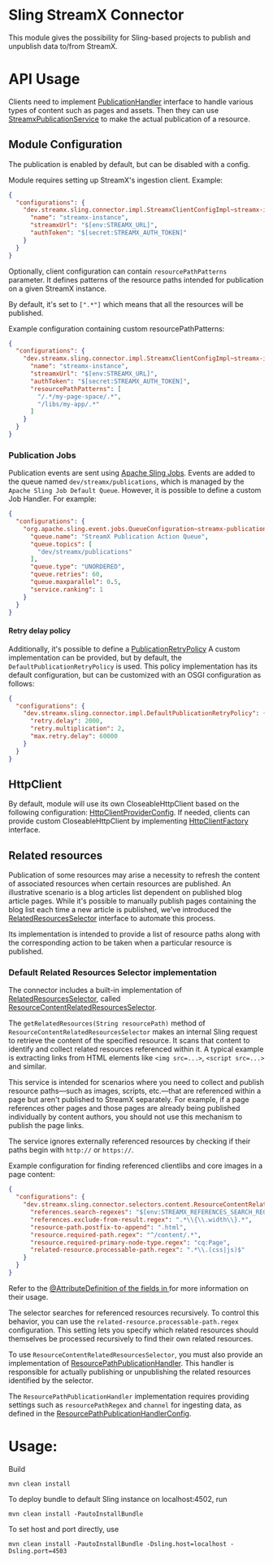 # Sling StreamX Connector

This module gives the possibility for Sling-based projects to publish and unpublish data to/from
StreamX.

# API Usage

Clients need to implement
[PublicationHandler](./src/main/java/dev/streamx/sling/connector/PublicationHandler.java)
interface to handle various types of content such as pages and assets.
Then they can use
[StreamxPublicationService](./src/main/java/dev/streamx/sling/connector/StreamxPublicationService.java)
to make the actual publication of a resource.

## Module Configuration

The publication is enabled by default, but can be disabled with a config.

Module requires setting up StreamX's ingestion client.
Example:

```json
{
  "configurations": {
    "dev.streamx.sling.connector.impl.StreamxClientConfigImpl~streamx-instance": {
      "name": "streamx-instance",
      "streamxUrl": "$[env:STREAMX_URL]",
      "authToken": "$[secret:STREAMX_AUTH_TOKEN]"
    }
  }
}
```

Optionally, client configuration can contain `resourcePathPatterns` parameter. It defines patterns
of the resource paths intended for publication on a given StreamX instance.

By default, it's set to `[".*"]` which means that all the resources will be published.

Example configuration containing custom resourcePathPatterns:

```json
{
  "configurations": {
    "dev.streamx.sling.connector.impl.StreamxClientConfigImpl~streamx-instance": {
      "name": "streamx-instance",
      "streamxUrl": "$[env:STREAMX_URL]",
      "authToken": "$[secret:STREAMX_AUTH_TOKEN]",
      "resourcePathPatterns": [
        "/.*/my-page-space/.*",
        "/libs/my-app/.*"
      ]
    }
  }
}

```

### Publication Jobs

Publication events are sent
using [Apache Sling Jobs](https://sling.apache.org/documentation/bundles/apache-sling-eventing-and-job-handling.html#jobs-guarantee-of-processing).
Events are added to the queue named `dev/streamx/publications`, which is managed by
the `Apache Sling Job Default Queue`. However, it is possible to define a custom Job Handler. For
example:

```json
{
  "configurations": {
    "org.apache.sling.event.jobs.QueueConfiguration~streamx-publication-actions": {
      "queue.name": "StreamX Publication Action Queue",
      "queue.topics": [
        "dev/streamx/publications"
      ],
      "queue.type": "UNORDERED",
      "queue.retries": 60,
      "queue.maxparallel": 0.5,
      "service.ranking": 1
    }
  }
}
```

#### Retry delay policy

Additionally, it's possible to define
a [PublicationRetryPolicy](./src/main/java/dev/streamx/sling/connector/PublicationRetryPolicy.java)
A custom implementation can be provided, but by default, the `DefaultPublicationRetryPolicy` is
used. This policy implementation has its default configuration, but can be customized with an OSGI
configuration as follows:

```json
{
  "configurations": {
    "dev.streamx.sling.connector.impl.DefaultPublicationRetryPolicy": {
      "retry.delay": 2000,
      "retry.multiplication": 2,
      "max.retry.delay": 60000
    }
  }
}
```

## HttpClient

By default, module will use its own CloseableHttpClient based on the following configuration:
[HttpClientProviderConfig](./src/main/java/dev/streamx/sling/connector/impl/HttpClientProviderConfig.java).
If needed, clients can provide custom CloseableHttpClient by implementing
[HttpClientFactory](./src/main/java/dev/streamx/sling/connector/HttpClientFactory.java) interface.

## Related resources

Publication of some resources may arise a necessity to refresh the content of associated resources
when certain resources are published. An illustrative scenario is a blog articles list dependent on
published blog article pages. While it's possible to manually publish pages containing
the blog list each time a new article is published, we've introduced
the [RelatedResourcesSelector](./src/main/java/dev/streamx/sling/connector/RelatedResourcesSelector.java)
interface to automate this process.

Its implementation is intended to provide a list of resource paths along with the corresponding
action to be taken when a particular resource is published.

### Default Related Resources Selector implementation

The connector includes a built-in implementation of [RelatedResourcesSelector](./src/main/java/dev/streamx/sling/connector/RelatedResourcesSelector.java),
called [ResourceContentRelatedResourcesSelector](./src/main/java/dev/streamx/sling/connector/selectors/content/ResourceContentRelatedResourcesSelector.java).

The `getRelatedResources(String resourcePath)` method of `ResourceContentRelatedResourcesSelector` makes an internal Sling request to retrieve the content of the specified resource.
It scans that content to identify and collect related resources referenced within it.
A typical example is extracting links from HTML elements like `<img src=...>`, `<script src=...>` and similar.

This service is intended for scenarios where you need to collect and publish resource paths—such as images, scripts, etc.—that are referenced within a page but aren't published to StreamX separately. For example, if a page references other pages and those pages are already being published individually by content authors, you should not use this mechanism to publish the page links.

The service ignores externally referenced resources by checking if their paths begin with `http://` or `https://`.

Example configuration for finding referenced clientlibs and core images in a page content:
```json
{
  "configurations": {
    "dev.streamx.sling.connector.selectors.content.ResourceContentRelatedResourcesSelector~pages": {
      "references.search-regexes": "$[env:STREAMX_REFERENCES_SEARCH_REGEXES;type=String[];delimiter=,;default=(/content[^\"'\\s]*\\.coreimg\\.[^\"'\\s]*),(/[^\"'\\s]*etc\\.clientlibs[^\"'\\)\\s]*),url\\([\"']?([^\\)\"']+)[\"']?\\)]",
      "references.exclude-from-result.regex": ".*\\{\\.width\\}.*",
      "resource-path.postfix-to-append": ".html",
      "resource.required-path.regex": "^/content/.*",
      "resource.required-primary-node-type.regex": "cq:Page",
      "related-resource.processable-path.regex": ".*\\.(css|js)$"
    }
  }
}
```

Refer to the [@AttributeDefinition of the fields in ](./src/main/java/dev/streamx/sling/connector/selectors/content/ResourceContentRelatedResourcesSelectorConfig.java) for more information on their usage.

The selector searches for referenced resources recursively.
To control this behavior, you can use the `related-resource.processable-path.regex` configuration.
This setting lets you specify which related resources should themselves be processed recursively to find their own related resources.

To use `ResourceContentRelatedResourcesSelector`, you must also provide an implementation of [ResourcePathPublicationHandler](./src/main/java/dev/streamx/sling/connector/handlers/resourcepath/ResourcePathPublicationHandler.java).
This handler is responsible for actually publishing or unpublishing the related resources identified by the selector.

The `ResourcePathPublicationHandler` implementation requires providing settings such as `resourcePathRegex` and `channel` for ingesting data, as defined in the [ResourcePathPublicationHandlerConfig](./src/main/java/dev/streamx/sling/connector/handlers/resourcepath/ResourcePathPublicationHandlerConfig.java).

# Usage:

Build

```
mvn clean install
```

To deploy bundle to default Sling instance on localhost:4502, run

```
mvn clean install -PautoInstallBundle
```

To set host and port directly, use

```
mvn clean install -PautoInstallBundle -Dsling.host=localhost -Dsling.port=4503
```